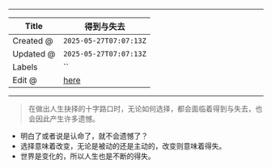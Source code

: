 -----

| Title     | 得到与失去                                           |
| --------- | ----------------------------------------------- |
| Created @ | `2025-05-27T07:07:13Z`                          |
| Updated @ | `2025-05-27T07:07:13Z`                          |
| Labels    | \`\`                                            |
| Edit @    | [here](https://github.com/junxnone/s/issues/28) |

-----

> 在做出人生抉择的十字路口时，无论如何选择，都会面临着得到与失去，也会因此产生许多遗憾。

  - 明白了或者说是认命了，就不会遗憾了？
  - 选择意味着改变，无论是被动的还是主动的，改变则意味着得失。
  - 世界是变化的，所以人生也是不断的得失。
